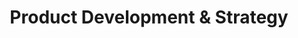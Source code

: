 ---
layout: default
image: jake.jpg
name: Jake Elia
title: Product Development & Strategy
order: 7

social: 
  - account: twitter
    username: LeylandJacob
  - account: facebook
    username: leylandjacob
  - account: github
    username: leylandjacob
  - account: instagram
    username: leylandjacob
  - account: rdio
    username: leylandjacob
    
---